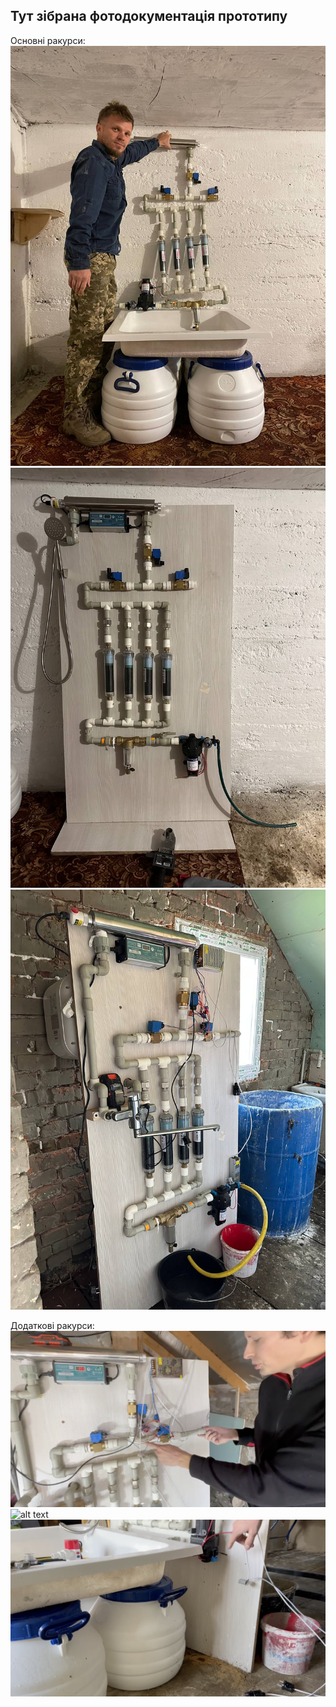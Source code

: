 ## Тут зібрана фотодокументація прототипу

Основні ракурси:
![alt text](https://github.com/Ostriv-platform/Showerloop_MOD/blob/main/Photo/photo_2022-11-01%2023.08.15.jpeg?raw=true)
![alt text](https://github.com/Ostriv-platform/Showerloop_MOD/blob/main/Photo/photo_2022-11-01%2023.04.27.jpeg?raw=true)
![alt text](https://github.com/Ostriv-platform/Showerloop_MOD/blob/main/Photo/photo_2022-11-01%2023.04.33.jpeg?raw=true)

Додаткові ракурси:
![alt text](https://github.com/Ostriv-platform/Showerloop_MOD/blob/main/Photo/Screen%20Shot%202022-11-01%20at%2023.13.01%20PM.png?raw=true)
![alt text](https://github.com/Ostriv-platform/Showerloop_MOD/blob/main/Photo/Screen%20Shot%202022-11-01%20at%2023.12.47%20PM.png?raw=true)
![alt text](https://github.com/Ostriv-platform/Showerloop_MOD/blob/main/Photo/Screen%20Shot%202022-11-01%20at%2023.16.34%20PM.png?raw=true)
